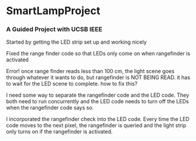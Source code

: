 # SmartLampProject

### A Guided Project with UCSB IEEE

Started by getting the LED strip set up and working nicely

Fixed the range finder code so that LEDs only come on when rangefinder is activated

Error! once range finder reads less than 100 cm, the light scene goes through whatever it wants to do, but rangefinder is NOT BEING READ. it has to wait for the LED scene to complete. how to fix this?

I need some way to separate the rangefinder code and the LED code. They both need to run concurrently and the LED code needs to turn off the LEDs when the rangefinder code says so.

I incorporated the rangefinder check into the LED code. Every time the LED code moves to the next pixel, the rangefinder is queried and the light strip only turns on if the rangefinder is activated.
